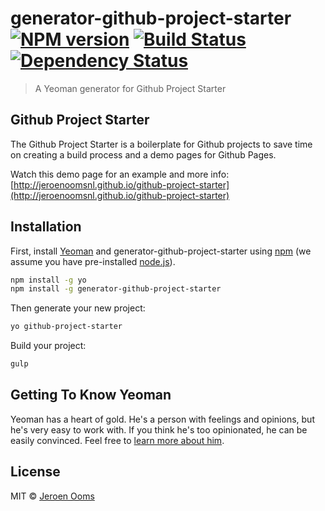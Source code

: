 # generator-github-project-starter [![NPM version][npm-image]][npm-url] [![Build Status][travis-image]][travis-url] [![Dependency Status][daviddm-image]][daviddm-url]
> A Yeoman generator for Github Project Starter


## Github Project Starter

The Github Project Starter is a boilerplate for Github projects to save time on creating a build process and a demo pages for Github Pages.

Watch this demo page for an example and more info:
[http://jeroenoomsnl.github.io/github-project-starter](http://jeroenoomsnl.github.io/github-project-starter)

## Installation

First, install [Yeoman](http://yeoman.io) and generator-github-project-starter using [npm](https://www.npmjs.com/) (we assume you have pre-installed [node.js](https://nodejs.org/)).

```bash
npm install -g yo
npm install -g generator-github-project-starter
```

Then generate your new project:

```bash
yo github-project-starter
```

Build your project:

```bash
gulp
```

## Getting To Know Yeoman

Yeoman has a heart of gold. He&#39;s a person with feelings and opinions, but he&#39;s very easy to work with. If you think he&#39;s too opinionated, he can be easily convinced. Feel free to [learn more about him](http://yeoman.io/).

## License

MIT © [Jeroen Ooms](http://jeroenooms.nl)


[npm-image]: https://badge.fury.io/js/generator-github-project-starter.svg
[npm-url]: https://npmjs.org/package/generator-github-project-starter
[travis-image]: https://travis-ci.org/jeroenoomsNL/generator-github-project-starter.svg?branch=master
[travis-url]: https://travis-ci.org/jeroenoomsNL/generator-github-project-starter
[daviddm-image]: https://david-dm.org/jeroenoomsNL/generator-github-project-starter.svg?theme=shields.io
[daviddm-url]: https://david-dm.org/jeroenoomsNL/generator-github-project-starter
